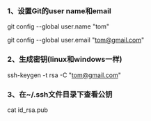 ### 1、设置Git的user name和email

git config --global user.name "tom"

git config --global user.email "tom@gmail.com"

### 2、生成密钥(linux和windows一样)

ssh-keygen -t rsa -C "tom@gmail.com"

### 3、在~/.ssh文件目录下查看公钥

cat id_rsa.pub
